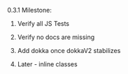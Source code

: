 0.3.1 Milestone:
1. Verify all JS Tests
2. Verify no docs are missing

7. Add dokka once dokkaV2 stabilizes
8. Later - inline classes